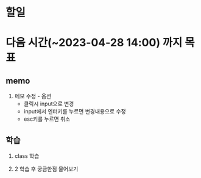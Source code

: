 # 할일

# 다음 시간(~2023-04-28 14:00) 까지 목표

## memo

1. 메모 수정 - 옵션
   - 클릭시 input으로 변경
   - input에서 엔터키를 누르면 변경내용으로 수정
   - esc키를 누르면 취소

## 학습

1. class 학습

2. 2 학습 후 궁금한점 물어보기

